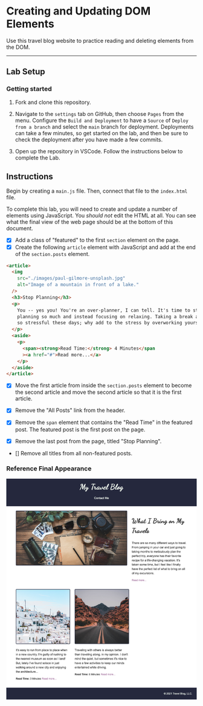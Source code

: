 # Creating and Updating DOM Elements

Use this travel blog website to practice reading and deleting elements from the DOM.

---

## Lab Setup

### Getting started

1. Fork and clone this repository.

1. Navigate to the `settings` tab on GitHub, then choose `Pages` from the menu. Configure the `Build and Deployment` to have a `Source` of `Deploy from a branch` and select the `main` branch for deployment. Deployments can take a few minutes, so get started on the lab, and then be sure to check the deployment after you have made a few commits.

1. Open up the repository in VSCode. Follow the instructions below to complete the Lab.

## Instructions

Begin by creating a `main.js` file. Then, connect that file to the `index.html` file.

To complete this lab, you will need to create and update a number of elements using JavaScript. You _should not_ edit the HTML at all. You can see what the final view of the web page should be at the bottom of this document.

- [x] Add a class of "featured" to the first `section` element on the page.
- [x] Create the following `article` element with JavaScript and add at the end of the `section.posts` element.

```html
<article>
  <img
    src="./images/paul-gilmore-unsplash.jpg"
    alt="Image of a mountain in front of a lake."
  />
  <h3>Stop Planning</h3>
  <p>
    You -- yes you! You're an over-planner, I can tell. It's time to stop
    planning so much and instead focusing on relaxing. Taking a break at all is
    so stressful these days; why add to the stress by overworking yourself?
  </p>
  <aside>
    <p>
      <span><strong>Read Time:</strong> 4 Minutes</span
      ><a href="#">Read more...</a>
    </p>
  </aside>
</article>
```

- [x] Move the first article from inside the `section.posts` element to become the second article and move the second article so that it is the first article.

- [x] Remove the "All Posts" link from the header.
- [x] Remove the `span` element that contains the "Read Time" in the featured post. The featured post is the first post on the page.
- [x] Remove the last post from the page, titled "Stop Planning".
- [] Remove all titles from all non-featured posts.

### Reference Final Appearance

![final appearance](./images/final.png)
